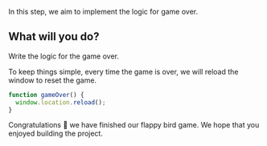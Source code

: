 In this step, we aim to implement the logic for game over.

## What will you do?

Write the logic for the game over.

To keep things simple, every time the game is over, we will reload the window to reset the game.

```javascript
function gameOver() {
  window.location.reload();
}
```

Congratulations 🎉 we have finished our flappy bird game. We hope that you enjoyed building the project.
